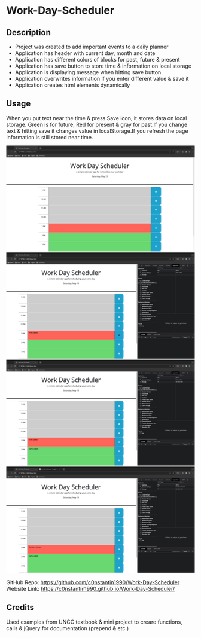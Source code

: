 # Work-Day-Scheduler

## Description

- Project was created to add important events to a daily planner
- Application has header with current day, month and date
- Application has different colors of blocks for past, future & present
- Application has save button to store time & information on local storage
- Application is displaying message when hitting save button
- Application overwrites information if you enter different value & save it
- Application creates html elements dynamically

## Usage

When you put text near the time & press Save icon, it stores data on local storage.
Green is for future, Red for present & gray for past.If you change text & hitting save it changes value in localStorage.If you refresh the page information is still stored near time.

![Main](/assets/screenshots/main.png)
![Save Event](/assets/screenshots/save_event.png)
![Save Second Event](/assets/screenshots/save_second_event.png)
![Change First Event](/assets/screenshots/change_first_event.png)

GitHub Repo: https://github.com/c0nstantin1990/Work-Day-Scheduler
Website Link: https://c0nstantin1990.github.io/Work-Day-Scheduler/

## Credits

Used examples from UNCC textbook & mini project to creare functions, calls & jQuery for documentation (prepend & etc.)
